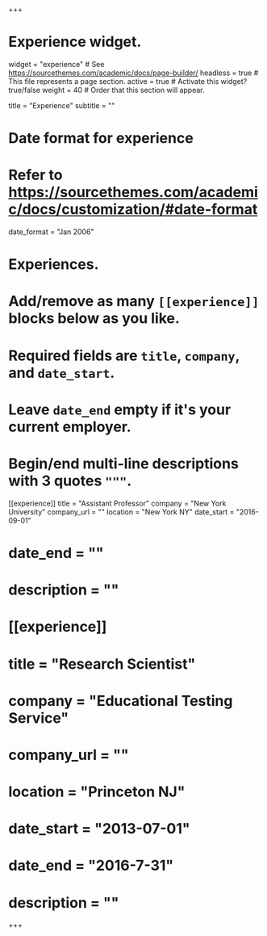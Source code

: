 +++
# Experience widget.
widget = "experience"  # See https://sourcethemes.com/academic/docs/page-builder/
headless = true  # This file represents a page section.
active = true  # Activate this widget? true/false
weight = 40  # Order that this section will appear.

title = "Experience"
subtitle = ""

# Date format for experience
#   Refer to https://sourcethemes.com/academic/docs/customization/#date-format
date_format = "Jan 2006"

# Experiences.
#   Add/remove as many `[[experience]]` blocks below as you like.
#   Required fields are `title`, `company`, and `date_start`.
#   Leave `date_end` empty if it's your current employer.
#   Begin/end multi-line descriptions with 3 quotes `"""`.
[[experience]]
  title = "Assistant Professor"
  company = "New York University"
  company_url = ""
  location = "New York NY"
  date_start = "2016-09-01"
#   date_end = ""
#   description = ""

# [[experience]]
#   title = "Research Scientist"
#   company = "Educational Testing Service"
#   company_url = ""
#   location = "Princeton NJ"
#   date_start = "2013-07-01"
#   date_end = "2016-7-31"
#   description = ""

+++

